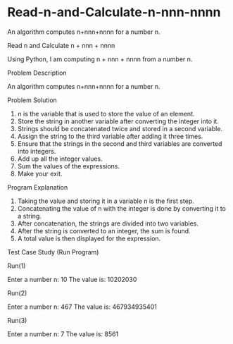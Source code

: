 # Read-n-and-Calculate-n-nnn-nnnn
An algorithm computes n+nnn+nnnn for a number n.

Read n and Calculate n + nnn + nnnn

Using Python, I am computing n + nnn + nnnn from a number n.

Problem Description

An algorithm computes n+nnn+nnnn for a number n.

Problem Solution

1. n is the variable that is used to store the value of an element.
2. Store the string in another variable after converting the integer into it.
3. Strings should be concatenated twice and stored in a second variable.
4. Assign the string to the third variable after adding it three times.
5. Ensure that the strings in the second and third variables are converted into integers.
6. Add up all the integer values.
7. Sum the values of the expressions.
8. Make your exit.

Program Explanation

1. Taking the value and storing it in a variable n is the first step.
2. Concatenating the value of n with the integer is done by converting it to a string.
3. After concatenation, the strings are divided into two variables.
4. After the string is converted to an integer, the sum is found.
5. A total value is then displayed for the expression.

Test Case Study (Run Program)

Run(1)

Enter a number n: 10
The value is: 10202030

Run(2)

Enter a number n: 467
The value is: 467934935401

Run(3)

Enter a number n: 7
The value is: 8561
